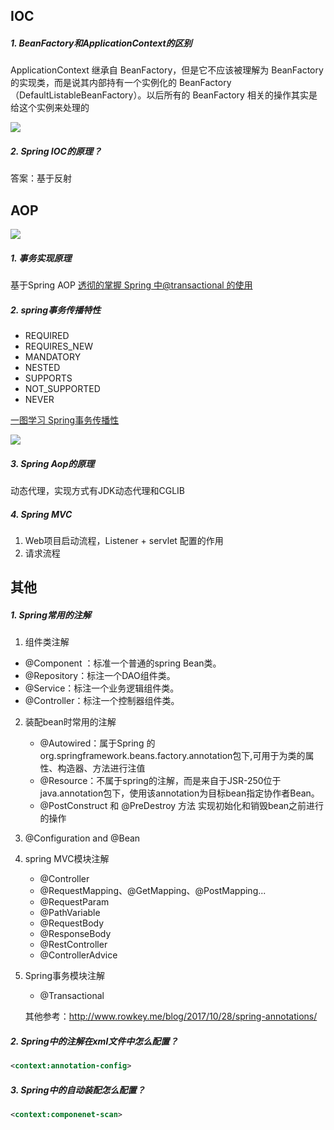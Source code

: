 ## IOC

##### 1. BeanFactory和ApplicationContext的区别

ApplicationContext 继承自 BeanFactory，但是它不应该被理解为 BeanFactory 的实现类，而是说其内部持有一个实例化的 BeanFactory（DefaultListableBeanFactory）。以后所有的 BeanFactory 相关的操作其实是给这个实例来处理的

![](http://ww1.sinaimg.cn/large/8747d788gy1fte1530negj220s1gnhdt.jpg)

##### 2. Spring IOC的原理？

   答案：基于反射

## AOP

![](https://ws1.sinaimg.cn/large/8747d788gy1fplferfwf5j20w40hzabd.jpg)

##### 1. 事务实现原理
   基于Spring AOP
   [透彻的掌握 Spring 中@transactional 的使用](https://www.ibm.com/developerworks/cn/java/j-master-spring-transactional-use/index.html)

##### 2. spring事务传播特性

   * REQUIRED
   * REQUIRES_NEW
   * MANDATORY
   * NESTED
   * SUPPORTS
   * NOT_SUPPORTED
   * NEVER

   [一图学习 Spring事务传播性](http://yhzhtk.info/2014/06/17/mindmap-transaction-propagation.html)

![](http://ww1.sinaimg.cn/large/8747d788gy1ftc4qecxaqj22a713h1kx.jpg)

##### 3. Spring Aop的原理
   动态代理，实现方式有JDK动态代理和CGLIB



##### 4. Spring MVC

1. Web项目启动流程，Listener + servlet 配置的作用
2. 请求流程





## 其他

##### 1. Spring常用的注解

1. 组件类注解
  * @Component ：标准一个普通的spring Bean类。 
  * @Repository：标注一个DAO组件类。 
  * @Service：标注一个业务逻辑组件类。 
  * @Controller：标注一个控制器组件类。
2. 装配bean时常用的注解
   * @Autowired：属于Spring 的org.springframework.beans.factory.annotation包下,可用于为类的属性、构造器、方法进行注值 
   * @Resource：不属于spring的注解，而是来自于JSR-250位于java.annotation包下，使用该annotation为目标bean指定协作者Bean。 
   * @PostConstruct 和 @PreDestroy 方法 实现初始化和销毁bean之前进行的操作
3. @Configuration and @Bean
4. spring MVC模块注解
   * @Controller
   * @RequestMapping、@GetMapping、@PostMapping...
   * @RequestParam
   * @PathVariable
   * @RequestBody
   * @ResponseBody
   * @RestController
   * @ControllerAdvice
5. Spring事务模块注解
   * @Transactional

   其他参考：http://www.rowkey.me/blog/2017/10/28/spring-annotations/


##### 2.  Spring中的注解在xml文件中怎么配置？

   ```xml
<context:annotation-config>
   ```
##### 3. Spring中的自动装配怎么配置？

   ```xml
<context:componenet-scan>
   ```

